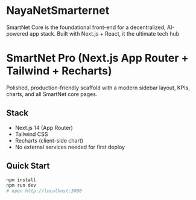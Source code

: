# NayaNetSmarternet
SmartNet Core is the foundational front-end for a decentralized, AI-powered app stack. Built with Next.js + React, it the ultimate tech hub
# SmartNet Pro (Next.js App Router + Tailwind + Recharts)

Polished, production-friendly scaffold with a modern sidebar layout, KPIs, charts, and all SmartNet core pages.

## Stack
- Next.js 14 (App Router)
- Tailwind CSS
- Recharts (client-side chart)
- No external services needed for first deploy

## Quick Start
```bash
npm install
npm run dev
# open http://localhost:3000
